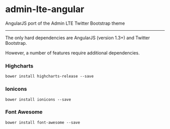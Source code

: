 admin-lte-angular
=================

AngularJS port of the Admin LTE Twitter Bootstrap theme

***

The only hard dependencies are AngularJS (version 1.3+) and Twitter Bootstrap.

However, a number of features require additional dependencies.

### Highcharts

`bower install highcharts-release --save`

### Ionicons

`bower install ionicons --save`

### Font Awesome

`bower install font-awesome --save`
